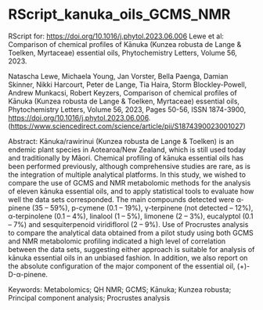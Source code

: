 # RScript_kanuka_oils_GCMS_NMR
RScript for:
https://doi.org/10.1016/j.phytol.2023.06.006
Lewe et al: Comparison of chemical profiles of Kānuka (Kunzea robusta de Lange &amp; Toelken, Myrtaceae) essential oils, Phytochemistry Letters, Volume 56, 2023.


Natascha Lewe, Michaela Young, Jan Vorster, Bella Paenga, Damian Skinner, Nikki Harcourt, Peter de Lange, Tia Haira, Storm Blockley-Powell, Andrew Munkacsi, Robert Keyzers,
Comparison of chemical profiles of Kānuka (Kunzea robusta de Lange & Toelken, Myrtaceae) essential oils,
Phytochemistry Letters,
Volume 56,
2023,
Pages 50-56,
ISSN 1874-3900,
https://doi.org/10.1016/j.phytol.2023.06.006.
(https://www.sciencedirect.com/science/article/pii/S1874390023001027)

Abstract:
Kānuka/rawirinui (Kunzea robusta de Lange & Toelken) is an endemic plant species in Aotearoa/New Zealand, which is still used today and traditionally by Māori. Chemical profiling of kānuka essential oils has been performed previously, although comprehensive studies are rare, as is the integration of multiple analytical platforms. In this study, we wished to compare the use of GCMS and NMR metabolomic methods for the analysis of eleven kānuka essential oils, and to apply statistical tools to evaluate how well the data sets corresponded. The main compounds detected were α-pinene (35 – 59%), p-cymene (0.1 – 19%), γ-terpinene (not detected – 12%), α-terpinolene (0.1 – 4%), linalool (1 – 5%), limonene (2 – 3%), eucalyptol (0.1 – 7%) and sesquiterpenoid viridiflorol (2 – 9%). Use of Procrustes analysis to compare the analytical data obtained from a pilot study using both GCMS and NMR metabolomic profiling indicated a high level of correlation between the data sets, suggesting either approach is suitable for analysis of kānuka essential oils in an unbiased fashion. In addition, we also report on the absolute configuration of the major component of the essential oil, (+)-D-α-pinene.

Keywords: Metabolomics; QH NMR; GCMS; Kānuka; Kunzea robusta; Principal component analysis; Procrustes analysis
